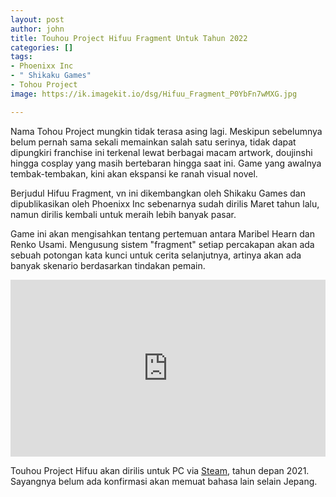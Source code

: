 ```yaml
---
layout: post
author: john
title: Touhou Project Hifuu Fragment Untuk Tahun 2022
categories: []
tags:
- Phoenixx Inc
- " Shikaku Games"
- Tohou Project
image: https://ik.imagekit.io/dsg/Hifuu_Fragment_P0YbFn7wMXG.jpg

---
```

Nama Tohou Project mungkin tidak terasa asing lagi. Meskipun sebelumnya belum pernah sama sekali memainkan salah satu serinya, tidak dapat dipungkiri franchise ini terkenal lewat berbagai macam artwork, doujinshi hingga cosplay yang masih bertebaran hingga saat ini. Game yang awalnya tembak-tembakan, kini akan ekspansi ke ranah visual novel.

Berjudul Hifuu Fragment, vn ini dikembangkan oleh Shikaku Games dan dipublikasikan oleh Phoenixx Inc sebenarnya sudah dirilis Maret tahun lalu, namun dirilis kembali untuk meraih lebih banyak pasar.

Game ini akan mengisahkan tentang pertemuan antara Maribel Hearn dan Renko Usami. Mengusung sistem "fragment" setiap percakapan akan ada sebuah potongan kata kunci untuk cerita selanjutnya, artinya akan ada banyak skenario berdasarkan tindakan pemain.

<style>.embed-container { position: relative; padding-bottom: 56.25%; height: 0; overflow: hidden; max-width: 100%; } .embed-container iframe, .embed-container object, .embed-container embed { position: absolute; top: 0; left: 0; width: 100%; height: 100%; }</style><div class='embed-container'><iframe src='https://www.youtube.com/embed//0AXrJMMWHMM' frameborder='0' allowfullscreen></iframe></div>

Touhou Project Hifuu akan dirilis untuk PC via [Steam](https://store.steampowered.com/app/1568880/_/), tahun depan 2021. Sayangnya belum ada konfirmasi akan memuat bahasa lain selain Jepang.
